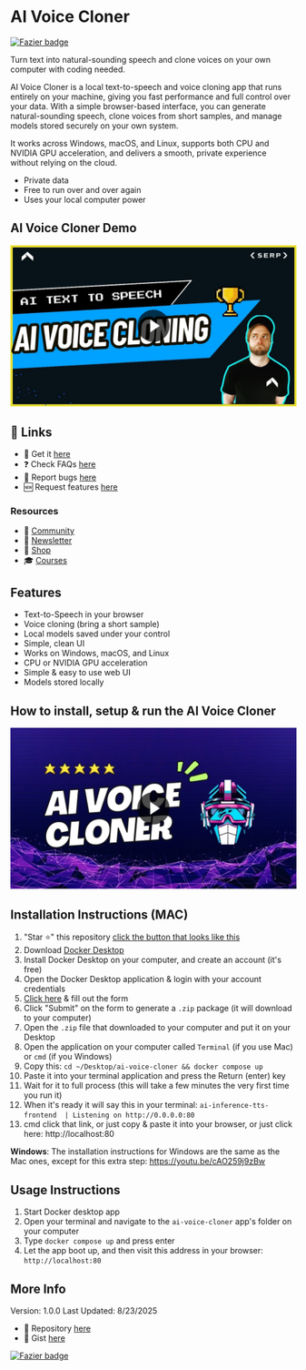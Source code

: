 # AI Voice Cloner

<a href="https://fazier.com" target="_blank"><img src="https://fazier.com/api/v1//public/badges/launch_badges.svg?badge_type=launched&theme=light" width=120 alt="Fazier badge" /></a>

Turn text into natural-sounding speech and clone voices on your own computer with coding needed.

AI Voice Cloner is a local text-to-speech and voice cloning app that runs entirely on your machine, giving you fast performance and full control over your data. With a simple browser-based interface, you can generate natural-sounding speech, clone voices from short samples, and manage models stored securely on your own system. 

It works across Windows, macOS, and Linux, supports both CPU and NVIDIA GPU acceleration, and delivers a smooth, private experience without relying on the cloud.

- Private data
- Free to run over and over again
- Uses your local computer power


## AI Voice Cloner Demo

<a href="https://www.youtube.com/watch?v=-N_H8Aejhh4" target="_blank">
<img src="https://raw.githubusercontent.com/devinschumacher/uploads/refs/heads/main/images/can-you-really-clone-voices-this-easily-hyper-realistic-ai-voice-cloner-elevenlabs-alternative.jpg" width="700px">
</a>


## 🔗 Links

- 🎁 Get it [here](https://serp.ly/ai-voice-cloner)
- ❓ Check FAQs [here](https://github.com/orgs/serpapps/discussions/categories/faq)
- 🐛 Report bugs [here](https://github.com/serpapps/ai-voice-cloner/issues)
- 🆕 Request features [here](https://github.com/serpapps/ai-voice-cloner/issues)

### Resources

- 💬 [Community](https://serp.ly/@serp/community)
- 💌 [Newsletter](https://serp.ly/@serp/email)
- 🛒 [Shop](https://serp.ly/@serp/store)
- 🎓 [Courses](https://serp.ly/@serp/courses)

## Features

- Text-to-Speech in your browser
- Voice cloning (bring a short sample)
- Local models saved under your control
- Simple, clean UI
- Works on Windows, macOS, and Linux
- CPU or NVIDIA GPU acceleration
- Simple & easy to use web UI
- Models stored locally


## How to install, setup & run the AI Voice Cloner
<a href="https://www.youtube.com/watch?v=N9kgW3dSfDU" target="_blank">
<img src="https://raw.githubusercontent.com/devinschumacher/uploads/refs/heads/main/images/ai-voice-cloner-text-to-speech-app-desktop-app-runs-offline-super-realistic.jpg" width="700px">
</a>

## Installation Instructions (MAC)

1. "Star ⭐" this repository <a href="https://public-files.gumroad.com/fgqglcvq4v0u32yc0x0jvsllk4x6" target="_blank">click the button that looks like this</a>
2. Download [Docker Desktop](https://www.docker.com/products/docker-desktop/#:~:text=Download%20Docker%20Desktop)
3. Install Docker Desktop on your computer, and create an account (it's free)
4. Open the Docker Desktop application & login with your account credentials
5. <a href="https://serpapps.github.io/ai-voice-cloner/">Click here</a> & fill out the form
6. Click "Submit" on the form to generate a `.zip` package (it will download to your computer)
7. Open the `.zip` file that downloaded to your computer and put it on your Desktop
8. Open the application on your computer called `Terminal` (if you use Mac) or `cmd` (if you Windows)
9. Copy this: `cd ~/Desktop/ai-voice-cloner && docker compose up`
10. Paste it into your terminal application and press the Return (enter) key
11.  Wait for it to full process (this will take a few minutes the very first time you run it)
12. When it's ready it will say this in your terminal: `ai-inference-tts-frontend  | Listening on http://0.0.0.0:80` 
13. cmd click that link, or just copy & paste it into your browser, or just click here: http://localhost:80

**Windows**: The installation instructions for Windows are the same as the Mac ones, except for this extra step: https://youtu.be/cAO259j9zBw

## Usage Instructions

1. Start Docker desktop app
2. Open your terminal and navigate to the `ai-voice-cloner` app's folder on your computer
3. Type `docker compose up` and press enter
4. Let the app boot up, and then visit this address in your browser: `http://localhost:80`


## More Info

Version: 1.0.0
Last Updated: 8/23/2025

- 📁 Repository [here](https://github.com/serpapps/ai-voice-cloner/)
- 📝 Gist [here](https://gist.github.com/devinschumacher/9081c7a9a727c9aadf2b35e40783d8d3)







<a href="https://fazier.com" target="_blank"><img src="https://fazier.com/api/v1//public/badges/launch_badges.svg?badge_type=launched&theme=light" width=120 alt="Fazier badge" /></a>

